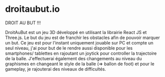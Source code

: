 # droitaubut.io
DROIT AU BUT !!!

DroitAuBut est un jeu 3D développé en utilisant la librairie React JS et Three.js. Le but du jeu est de franchir les obstacles afin de pouvoir marquer un but. Ce jeu est pour l'instant uniquement jouable sur PC et compte un seul niveau, j'ai pour but de le rendre aussi disponible pour les smartphones/ tablettes en rajoutant un joytick pour controller la trajectoire de la balle. J'effectuerai également des changements au niveau du graphismes en changeant le style de la balle (=> ballon de foot) et pour le gameplay, je rajouterai des niveaux de difficultés. 
